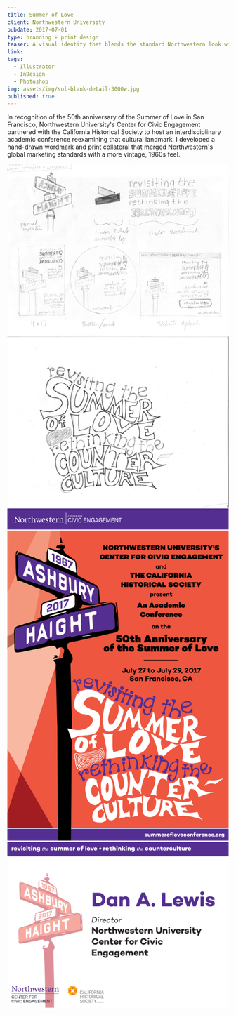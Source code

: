 ```yaml
---
title: Summer of Love
client: Northwestern University
pubdate: 2017-07-01 
type: branding + print design
teaser: A visual identity that blends the standard Northwestern look with a vintage 1960s feel for a conference celebrating the anniversary of 1967's Summer of Love.
link:
tags:
  - Illustrator
  - InDesign
  - Photoshop
img: assets/img/sol-blank-detail-3000w.jpg
published: true
---
```


In recognition of the 50th anniversary of the Summer of Love in San Francisco, Northwestern University's Center for Civic Engagement partnered with the California Historical Society to host an interdisciplinary academic conference reexamining that cultural landmark. I developed a hand-drawn wordmark and print collateral that merged Northwestern's global marketing standards with a more vintage, 1960s feel.


![initial thoughts](../assets/img/sol-initial_thoughts.jpg)
![sol wordmark sketch](../assets/img/sol-sketch-wordmark.jpg)
![sol program cover](../assets/img/sol-program_cover.svg)
![sol nametag](../assets/img/sol-nametag.svg)